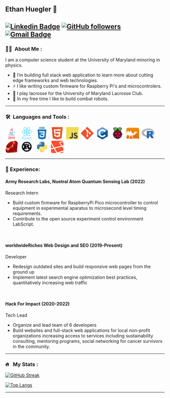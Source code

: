 ## Ethan Huegler 👋  
[![Linkedin Badge](https://img.shields.io/badge/-Ethan%20Huegler-blue?style=flat-square&logo=Linkedin&logoColor=white&link=https://www.linkedin.com/in/ethan-huegler//)](https://www.linkedin.com/in/ethan-huegler/) 
[![GitHub followers](https://img.shields.io/github/followers/ehuegler?label=Follow&style=social)](https://github.com/ehuegler/?tab=follow)
[![Gmail Badge](https://img.shields.io/badge/-ehuegler@terpmail.umd.edu-c14438?style=flat-square&logo=Gmail&logoColor=white&link=mailto:ehuegler@terpmail.umd.edu)](mailto:ehuegler@terpmail.umd.edu)
---

### :man_technologist: &nbsp;About Me :

I am a computer science student at the University of Maryland minoring in physics.

- 🔭 I’m building full stack web application to learn more about cutting edge frameworks and web technologies.
- ⚡ I like writing custom firmware for Raspberry Pi's and microcontrolers.
- 🥍 I play lacrosse for the University of Maryland Lacrosse Club.
- 🤖 In my free time I like to build combat robots.

---

### 🛠 &nbsp;Languages and Tools :

<p>
<img src="https://github.com/devicons/devicon/blob/master/icons/java/java-original-wordmark.svg" title="Java" alt="Java" width="40" height="40"/>&nbsp;
<img src="https://github.com/devicons/devicon/blob/master/icons/react/react-original-wordmark.svg" title="React" alt="React" width="40" height="40"/>&nbsp;
<img src="https://github.com/devicons/devicon/blob/master/icons/css3/css3-plain-wordmark.svg"  title="CSS3" alt="CSS" width="40" height="40"/>&nbsp;
<img src="https://github.com/devicons/devicon/blob/master/icons/html5/html5-original.svg" title="HTML5" alt="HTML" width="40" height="40"/>&nbsp;
<img src="https://github.com/devicons/devicon/blob/master/icons/javascript/javascript-original.svg" title="JavaScript" alt="JavaScript" width="40" height="40"/>&nbsp;
<img src="https://github.com/devicons/devicon/blob/master/icons/git/git-original.svg" title="Git" **alt="Git" width="40" height="40"/>&nbsp;
<img src="https://github.com/devicons/devicon/blob/master/icons/c/c-original.svg" title="C" **alt="C" width="40" height="40"/>&nbsp;
<img src="https://github.com/devicons/devicon/blob/master/icons/raspberrypi/raspberrypi-original.svg" title="RaspberryPi" **alt="RaspberryPi" width="40" height="40"/>&nbsp;
<img src="https://github.com/devicons/devicon/blob/master/icons/ocaml/ocaml-original.svg" title="OCaml" **alt="OCaml" width="40" height="40"/>&nbsp;
<img src="https://github.com/devicons/devicon/blob/master/icons/r/r-original.svg" title="R" **alt="R" width="40" height="40"/>&nbsp;
<img src="https://github.com/devicons/devicon/blob/master/icons/ruby/ruby-original.svg" title="Ruby" **alt="Ruby" width="40" height="40"/>&nbsp;
<img src="https://github.com/devicons/devicon/blob/master/icons/rust/rust-plain.svg" title="Rust" **alt="Rust" width="40" height="40"/>&nbsp;
<img src="https://github.com/devicons/devicon/blob/master/icons/python/python-original.svg" title="Python" **alt="Python" width="40" height="40"/>&nbsp;
<img src="https://github.com/devicons/devicon/blob/master/icons/laravel/laravel-plain.svg" title="C" **alt="C" width="40" height="40"/>&nbsp;
</p>

---

### 📄 Experience:

#### Army Research Labs, Nuetral Atom Quantum Sensing Lab (2022)
Research Intern
- Build custom firmware for RaspberryPi Pico microcontroller to control equipment in experimental aparatus to microsecond level timing requirements.
- Contribute to the open source experiment control environment LabScript.


&nbsp;  
#### worldwideRiches Web Design and SEO (2019-Present)
Developer
- Redesign outdated sites and build responsive web pages from the ground up
- Implement latest search engine optimization best practices, quantitatively increasing
web traffic


&nbsp;  
#### Hack For Impact (2020-2022)
Tech Lead
- Organize and lead team of 6 developers
- Build websites and full-stack web applications for local non-profit organizations
increasing access to services including sustainability consulting, mentoring
programs, social networking for cancer survivors in the community.

---

### 🔥 &nbsp; My Stats :
[![GitHub Streak](http://github-readme-streak-stats.herokuapp.com?user=ehuegler&theme=dark&background=000000)](https://git.io/streak-stats)

[![Top Langs](https://github-readme-stats.vercel.app/api/top-langs/?username=ehuegler&layout=compact&theme=vision-friendly-dark)](https://github.com/anuraghazra/github-readme-stats)

---


<!--
**ehuegler/ehuegler** is a ✨ _special_ ✨ repository because its `README.md` (this file) appears on your GitHub profile.

Here are some ideas to get you started:

- 🔭 I’m currently working on ...
- 🌱 I’m currently learning ...
- 👯 I’m looking to collaborate on ...
- 🤔 I’m looking for help with ...
- 💬 Ask me about ...
- 📫 How to reach me: ...
- 😄 Pronouns: ...
- ⚡ Fun fact: ...
-->

